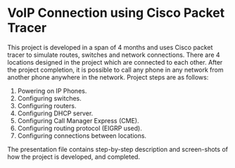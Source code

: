 # VoIP Connection using Cisco Packet Tracer

This project is developed in a span of 4 months and uses Cisco packet tracer to simulate routes, switches and network connections.
There are 4 locations designed in the project which are connected to each other. 
After the project completion, it is possible to call any phone in any network from another phone anywhere in the network.
Project steps are as follows:
1. Powering on IP Phones.
2. Configuring switches.
3. Configuring routers.
4. Configuring DHCP server.
5. Configuring Call Manager Express (CME).
6. Configuring routing protocol (EIGRP used).
7. Configuring connections between locations.


The presentation file contains step-by-step description and screen-shots of how the project is developed, and completed.